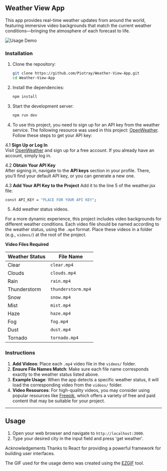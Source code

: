 ﻿## Weather View App

This app provides real-time weather updates from around the world, featuring immersive video backgrounds that match the current weather conditions—bringing the atmosphere of each forecast to life.

![Usage Demo](public/case.gif)



### Installation

1. Clone the repository:
    ```sh
    git clone https://github.com/Piotray/Weather-View-App.git
    cd Weather-View-App
    ```

2. Install the dependencies:
    ```sh
    npm install
    ```

3. Start the development server:
    ```sh
    npm run dev
    ```
4. To use this project, you need to sign up for an API key from the weather service. The following resource was used in this project: [OpenWeather](https://openweathermap.org/). Follow these steps to get your API key:

4.1 **Sign Up or Log In**  
   Visit [OpenWeather](https://openweathermap.org/) and sign up for a free account. If you already have an account, simply log in.

4.2 **Obtain Your API Key**  
   After signing in, navigate to the **API keys** section in your profile. There, you’ll find your default API key, or you can generate a new one.

4.3 **Add Your API Key to the Project** 
   Add it to the line 5 of the weather.jsx file:
   ```sh
   const API_KEY = "PLACE FOR YOUR API KEY";
   ```

5. Add weather status videos.

For a more dynamic experience, this project includes video backgrounds for different weather conditions. Each video file should be named according to the weather status, using the `.mp4` format. Place these videos in a folder (e.g., `videos/`) at the root of the project.

   **Video Files Required**

| Weather Status      | File Name             |
|---------------------|-----------------------|
| Clear               | `clear.mp4`           |
| Clouds              | `clouds.mp4`          |
| Rain                | `rain.mp4`            |
| Thunderstorm        | `thunderstorm.mp4`    |
| Snow                | `snow.mp4`            |
| Mist                | `mist.mp4`            |
| Haze                | `haze.mp4`            |
| Fog                 | `fog.mp4`             |
| Dust                | `dust.mp4`            |
| Tornado             | `tornado.mp4`         |

### Instructions

1. **Add Videos**: Place each `.mp4` video file in the `videos/` folder.
2. **Ensure File Names Match**: Make sure each file name corresponds exactly to the weather status listed above.  
3. **Example Usage**: When the app detects a specific weather status, it will load the corresponding video from the `videos/` folder.
4. **Video Resources**: For high-quality videos, you may consider using popular resources like [Freepik](https://www.freepik.com/), which offers a variety of free and paid content that may be suitable for your project.

---


## Usage

1. Open your web browser and navigate to `http://localhost:3000`.
2. Type your desired city in the input field and press 'get weather'.

Acknowledgements
Thanks to React for providing a powerful framework for building user interfaces.

The GIF used for the usage demo was created using the [EZGIF](https://ezgif.com/) tool.

